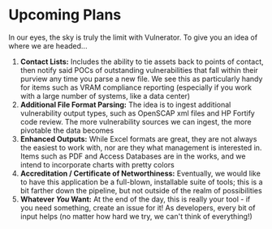 # Upcoming Plans
In our eyes, the sky is truly the limit with Vulnerator.  To give you an idea of where we are headed...

1. **Contact Lists:** Includes the ability to tie assets back to points of contact, then notify said POCs of outstanding vulnerabilities that fall within their purview any time you parse a new file.  We see this as particularly handy for items such as VRAM compliance reporting (especially if you work with a large number of systems, like a data center)
2. **Additional File Format Parsing:** The idea is to ingest additional vulnerability output types, such as OpenSCAP xml files and HP Fortify code review.  The more vulnerability sources we can ingest, the more pivotable the data becomes
3. **Enhanced Outputs:** While Excel formats are great, they are not always the easiest to work with, nor are they what management is interested in.  Items such as PDF and Access Databases are in the works, and we intend to incorporate charts with pretty colors
4. **Accreditation / Certificate of Networthiness:** Eventually, we would like to have this application be a full-blown, installable suite of tools; this is a bit farther down the pipeline, but not outside of the realm of possibilities
4. **Whatever _You_ Want:** At the end of the day, this is really your tool - if you need something, create an issue for it!  As developers, every bit of input helps (no matter how hard we try, we can't think of everything!)